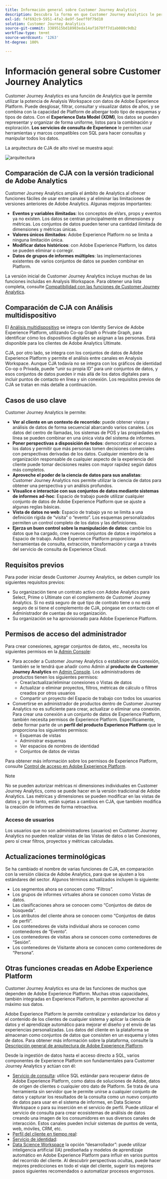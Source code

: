 ```yaml
---
title: Información general sobre Customer Journey Analytics
description: Descubra la forma en que Customer Journey Analytics le permite utilizar Analysis Workspace con los datos de Experience Platform.
exl-id: f4f692c9-5951-4fa2-8e9f-5eeff0f79d10
solution: Customer Journey Analytics
source-git-commit: 3389515bd18903eda14af1670ff7d1ab080c9db2
workflow-type: tm+mt
source-wordcount: '1263'
ht-degree: 100%

---
```


# Información general sobre Customer Journey Analytics

Customer Journey Analytics es una función de Analytics que le permite utilizar la potencia de Analysis Workspace con datos de Adobe Experience Platform. Puede desglosar, filtrar, consultar y visualizar datos de años, y se combina con la capacidad de Platform de albergar todo tipo de esquemas y tipos de datos. Con el **Experience Data Model (XDM)**, los datos se pueden representar y organizar de forma uniforme, listos para la combinación y exploración. **Los servicios de consulta de Experience** le permiten usar herramientas y marcos compatibles con SQL para hacer consultas y manipular todos los datos.

La arquitectura de CJA de alto nivel se muestra aquí:

![arquitectura](assets/cja-architecture.png)

## Comparación de CJA con la versión tradicional de Adobe Analytics

Customer Journey Analytics amplía el ámbito de Analytics al ofrecer funciones fáciles de usar entre canales y al eliminar las limitaciones de versiones anteriores de Adobe Analytics. Algunas mejoras importantes:

* **Eventos y variables ilimitadas**: los conceptos de eVars, props y eventos ya no existen. Los datos se centran principalmente en dimensiones y métricas. Los conjuntos de datos pueden tener una cantidad ilimitada de dimensiones y métricas únicas.
* **Valores únicos ilimitados**: Adobe Experience Platform no se limita a ninguna limitación única.
* **Modificar datos históricos**: con Adobe Experience Platform, los datos se pueden eliminar o corregir.
* **Datos de grupos de informes múltiples**: las implementaciones existentes de varios conjuntos de datos se pueden combinar en Platform.

La versión inicial de Customer Journey Analytics incluye muchas de las funciones incluidas en Analysis Workspace. Para obtener una lista completa, consulte [Compatibilidad con las funciones de Customer Journey Analytics](cja-aa.md).

## Comparación de CJA con Análisis multidispositivo

El [Análisis multidispositivo](https://experienceleague.adobe.com/docs/analytics/components/cda/overview.html?lang=es) se integra con Identity Service de Adobe Experience Platform, utilizando Co-op Graph o Private Graph, para identificar cómo los dispositivos digitales se asignan a las personas. Está disponible para los clientes de Adobe Analytics Ultimate.

CJA, por otro lado, se integra con los conjuntos de datos de Adobe Experience Platform y permite el análisis entre canales en Analysis Workspace. Aunque CJA todavía no se integra con los gráficos de identidad Co-op o Privada, puede “unir su propia ID” para unir conjuntos de datos, y esos conjuntos de datos pueden ir más allá de los datos digitales para incluir puntos de contacto en línea y sin conexión. Los requisitos previos de CJA se tratan en más detalle a continuación.

## Casos de uso clave

Customer Journey Analytics le permite:

* **Ver al cliente en un contexto de recorrido**: puede obtener vistas y análisis de datos de forma secuencial abarcando varios canales. Los datos del centro de llamadas, los sistemas de POS y las propiedades en línea se pueden combinar en una única vista del sistema de informes.
* **Poner perspectivas a disposición de todos**: democratizar el acceso a los datos y permitir que más personas tomen decisiones comerciales con perspectivas derivadas de los datos. Cualquier miembro de la organización responsable de cualquier aspecto de la experiencia del cliente puede tomar decisiones reales con mayor rapidez según datos más completos.
* **Aproveche el poder de la ciencia de datos para sus analistas**: Customer Journey Analytics nos permite utilizar la ciencia de datos para obtener una perspectiva y un análisis profundos.
* **Visualice e interactúe con sus conjuntos de datos mediante sistemas de informes ad-hoc**: Espacio de trabajo puede utilizar cualquier conjunto de datos de Adobe Experience Platform que se ajuste a algunas reglas básicas.
* **Vista de datos no web**: Espacio de trabajo ya no se limita a una definición rígida de “visita” o “evento”. Los esquemas personalizados permiten un control completo de los datos y las definiciones.
* **Ejerza un buen control sobre la manipulación de datos**: cambie los datos que ha cargado, cree nuevos conjuntos de datos e impórtelos a Espacio de trabajo. Adobe Experience Platform proporciona herramientas de consulta, extracción, transformación y carga a través del servicio de consulta de Experience Cloud.

## Requisitos previos

Para poder iniciar desde Customer Journey Analytics, se deben cumplir los siguientes requisitos previos:

* Su organización tiene un contrato activo con Adobe Analytics para Select, Prime o Ultimate con el complemento de Customer Journey Analytics. Si no está seguro de qué tipo de contrato tiene o no está seguro de si tiene el complemento de CJA, póngase en contacto con el Administrador de cuentas de su organización.
* Su organización se ha aprovisionado para Adobe Experience Platform.

## Permisos de acceso del administrador

Para crear conexiones, agregar conjuntos de datos, etc., necesita los siguientes permisos en la [Admin Console](https://adminconsole.adobe.com/enterprise/):

* Para acceder a Customer Journey Analytics o establecer una conexión, también se le tendrá que añadir como Admin al **producto de Customer Journey Analytics** en [Admin Console](https://adminconsole.adobe.com/enterprise/). Los administradores de productos tienen los siguientes permisos:
   * Crear/actualizar/eliminar conexiones o Vistas de datos
   * Actualizar o eliminar proyectos, filtros, métricas de cálculo o filtros creados por otros usuarios
   * Compartir un proyecto del Espacio de trabajo con todos los usuarios
* Convertirse en administrador de productos dentro de Customer Journey Analytics no es suficiente para crear, actualizar o eliminar una conexión. Para crear una conexión a un conjunto de datos de Experience Platform, también necesita permisos de Experience Platform. Específicamente, debe formar parte de un **perfil del producto Experience Platform** que le proporciona los siguientes permisos:
   * Esquemas de vistas
   * Administrar esquemas
   * Ver espacios de nombres de identidad
   * Conjuntos de datos de vistas

Para obtener más información sobre los permisos de Experience Platform, consulte [Control de acceso en Adobe Experience Platform](https://docs.adobe.com/content/help/es-ES/experience-platform/landing/home.html#!api-specification/markdown/narrative/technical_overview/access-control/access-control-overview.md).

>[!NOTE]
>
>No se pueden autorizar métricas ni dimensiones individuales en Customer Journey Analytics, como se puede hacer en la versión tradicional de Adobe Analytics. Las métricas y dimensiones se pueden modificar en las vistas de datos y, por lo tanto, están sujetas a cambios en CJA, que también modifica la creación de informes de forma retroactiva.

### Acceso de usuarios

Los usuarios que no son administradores (usuarios) en Customer Journey Analytics no pueden realizar vistas de las Vistas de datos o las Conexiones, pero sí crear filtros, proyectos y métricas calculadas.

## Actualizaciones terminológicas

Se ha cambiado el nombre de varias funciones de CJA, en comparación con la versión clásica de Adobe Analytics, para que se ajusten a los estándares del sector. Algunos términos actualizados incluyen lo siguiente:

* Los segmentos ahora se conocen como “Filtros”.
* Los grupos de informes virtuales ahora se conocen como Vistas de datos.
* Las clasificaciones ahora se conocen como “Conjuntos de datos de búsqueda”.
* Los atributos del cliente ahora se conocen como “Conjuntos de datos de perfil”.
* Los contenedores de visita individual ahora se conocen como contenedores de “Evento”.
* Los contenedores de visitas ahora se conocen como contenedores de “Sesión”.
* Los contenedores de Visitante ahora se conocen como contenedores de “Persona”.

## Otras funciones creadas en Adobe Experience Platform

Customer Journey Analytics es una de las funciones de muchos que dependen de Adobe Experience Platform. Muchas otras capacidades, también integradas en Experience Platform, le permiten aprovechar al máximo sus datos.

Adobe Experience Platform le permite centralizar y estandarizar los datos y el contenido de los clientes de cualquier sistema y aplicar la ciencia de datos y el aprendizaje automático para mejorar el diseño y el envío de las experiencias personalizadas. Los datos del cliente en la plataforma se almacenan como conjuntos de datos que consisten en un esquema y lotes de datos. Para obtener más información sobre la plataforma, consulte la [Descripción general de arquitectura de Adobe Experience Platform](https://docs.adobe.com/content/help/es-ES/experience-platform/landing/home.html).

Desde la ingestión de datos hasta el acceso directo a SQL, varios componentes de Experience Platform son fundamentales para Customer Journey Analytics y actúan con él:

* [Servicio de consulta](https://docs.adobe.com/content/help/es-ES/experience-platform/query/home.html): utilice SQL estándar para recuperar datos de Adobe Experience Platform, como datos de soluciones de Adobe, datos de origen de clientes o cualquier otro dato de Platform. Se trata de una herramienta sin servidor que le permite unirse a cualquier conjunto de datos y capturar los resultados de la consulta como un nuevo conjunto de datos para usar en el sistema de informes, en Data Science Workspace o para su inserción en el servicio de perfil. Puede utilizar el servicio de consulta para crear ecosistemas de análisis de datos creando una imagen de los consumidores en sus diversos canales de interacción. Estos canales pueden incluir sistemas de puntos de venta, web, móviles, CRM, etc.
* [Perfil del cliente en tiempo real](https://docs.adobe.com/content/help/es-ES/experience-platform/landing/home.html#!api-specification/markdown/narrative/technical_overview/unified_profile_architectural_overview/unified_profile_architectural_overview.md):
* [Servicio de identidad](https://docs.adobe.com/content/help/es-ES/experience-platform/landing/home.html#!api-specification/markdown/narrative/technical_overview/identity_services_architectural_overview/identity_services_architectural_overview.md):
* [Data Science Workspace](https://docs.adobe.com/content/help/es-ES/experience-platform/data-science-workspace/home.html) la opción “desarrollador”: puede utilizar inteligencia artificial (IA) prediseñada y modelos de aprendizaje automático en Adobe Experience Platform para influir en varios puntos del recorrido del cliente. Al descubrir perspectivas ocultas, puede hacer mejores predicciones en todo el viaje del cliente, sugerir los mejores pasos siguientes recomendados o automatizar procesos engorrosos.

